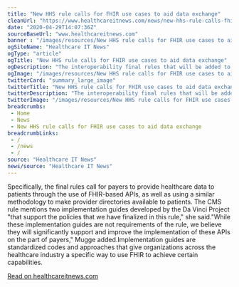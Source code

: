 ```yaml
--- 
title: "New HHS rule calls for FHIR use cases to aid data exchange"
cleanUrl: "https://www.healthcareitnews.com/news/new-hhs-rule-calls-fhir-use-cases-aid-data-exchange"
date: "2020-04-29T14:07:36Z"
sourceBaseUrl: "www.healthcareitnews.com"
banner : "/images/resources/New HHS rule calls for FHIR use cases to aid data exchange.png"
ogSiteName: "Healthcare IT News"
ogType: "article"
ogTitle: "New HHS rule calls for FHIR use cases to aid data exchange"
ogDescription: "The interoperability final rules that will be added to the Federal Register this week mention two implementation guides from the Da Vinci Project to help payers exchange data."
ogImage: "/images/resources/New HHS rule calls for FHIR use cases to aid data exchange.png"
twitterCard: "summary_large_image"
twitterTitle: "New HHS rule calls for FHIR use cases to aid data exchange"
twitterDescription: "The interoperability final rules that will be added to the Federal Register this week mention two implementation guides from the Da Vinci Project to help payers exchange data."
twitterImage: "/images/resources/New HHS rule calls for FHIR use cases to aid data exchange.png"
breadcrumbs:
 - Home
 - News
 - New HHS rule calls for FHIR use cases to aid data exchange
breadcrumbLinks:
 - / 
 - /news
 - / 
source: "Healthcare IT News"
news/source: "Healthcare IT News"
---
```

Specifically, the final rules call for payers to provide healthcare data to patients through the use of FHIR-based APIs, as well as using a similar methodology to make provider directories available to patients. The CMS rule mentions two implementation guides developed by the Da Vinci Project "that support the policies that we have finalized in this rule," she said."While these implementation guides are not requirements of the rule, we believe they will significantly support and improve the implementation of these APIs on the part of payers," Mugge added.Implementation guides are standardized codes and approaches that give organizations across the healthcare industry a specific way to use FHIR to achieve certain capabilities.  
  
[Read on healthcareitnews.com](https://www.healthcareitnews.com/news/new-hhs-rule-calls-fhir-use-cases-aid-data-exchange)

